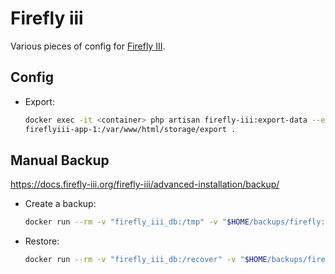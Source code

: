 # Firefly iii

Various pieces of config for [Firefly III](https://www.firefly-iii.org/).

## Config

- Export:

  ```sh
  docker exec -it <container> php artisan firefly-iii:export-data --export-<content> --export_directory=./storage/export/ --force --token=<cli-token> && docker cp
  fireflyiii-app-1:/var/www/html/storage/export .
  ```

## Manual Backup

<https://docs.firefly-iii.org/firefly-iii/advanced-installation/backup/>

- Create a backup:

  ```sh
  docker run --rm -v "firefly_iii_db:/tmp" -v "$HOME/backups/firefly:/backup" ubuntu tar -czvf /backup/firefly_db.tar /tmp
  ```

- Restore:

  ```sh
  docker run --rm -v "firefly_iii_db:/recover" -v "$HOME/backups/firefly:/backup" ubuntu tar -xvf /backup/firefly_db.tar -C /recover --strip 1
  ```
